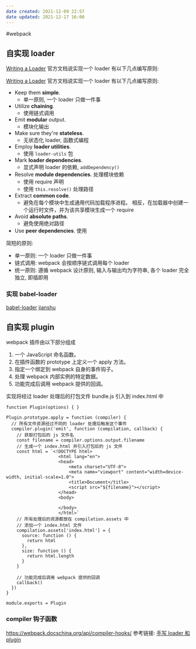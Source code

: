 ```yaml
---
date created: 2021-12-09 22:57
date updated: 2021-12-17 16:00
---
```


#webpack

## 自实现 loader

[Writing a Loader](https://webpack.docschina.org/contribute/writing-a-loader/)
官方文档说实现一个 loader 有以下几点编写原则:

[Writing a Loader](https://webpack.docschina.org/contribute/writing-a-loader/)
官方文档说实现一个 loader 有以下几点编写原则:

- Keep them **simple**.
  - 单一原则, 一个 loader 只做一件事
- Utilize **chaining**.
  - 使用链式调用
- Emit **modular** output.
  - 模块化输出
- Make sure they're **stateless**.
  - 无状态化 loader, 函数式编程
- Employ **loader utilities**.
  - 使用 `loader-utils` 包
- Mark **loader dependencies**.
  - 显式声明 loader 的依赖, `addDependency()`
- Resolve **module dependencies**. 处理模块依赖
  - 使用 require 声明
  - 使用 `this.resolve()` 处理路径
- Extract **common code**.
  - 避免在每个模块中生成通用代码加载程序进程。 相反，在加载器中创建一个运行时文件，并为该共享模块生成一个 require
- Avoid **absolute paths**.
  - 避免使用绝对路径
- Use **peer dependencies**. 使用

简短的原则:

- 单一原则: 一个 loader 只做一件事
- 链式调用: webpack 会按顺序链式调用每个 loader
- 统一原则: 遵循 webpack 设计原则, 输入与输出均为字符串, 各个 loader 完全独立, 即插即用

### 实现 babel-loader

[babel-loader](https://blog.csdn.net/qq_38935512/article/details/112918516)
[jianshu](https://www.jianshu.com/p/297e838b104e)

## 自实现 plugin

webpack 插件由以下部分组成

1. 一个 JavaScript 命名函数。
2. 在插件函数的 prototype 上定义一个 apply 方法。
3. 指定一个绑定到 webpack 自身的事件钩子。
4. 处理 webpack 内部实例的特定数据。
5. 功能完成后调用 webpack 提供的回调。

实现将经过 loader 处理后的打包文件 bundle.js 引入到 index.html 中

```javscript
function Plugin(options) { }

Plugin.prototype.apply = function (compiler) {
  // 所有文件资源经过不同的 loader 处理后触发这个事件
  compiler.plugin('emit', function (compilation, callback) {
    // 获取打包后的 js 文件名
    const filename = compiler.options.output.filename
    // 生成一个 index.html 并引入打包后的 js 文件
    const html = `<!DOCTYPE html>
                    <html lang="en">
                    <head>
                        <meta charset="UTF-8">
                        <meta name="viewport" content="width=device-width, initial-scale=1.0">
                        <title>Document</title>
                        <script src="${filename}"></script>
                    </head>
                    <body>
                        
                    </body>
                    </html>`
    // 所有处理后的资源都放在 compilation.assets 中
    // 添加一个 index.html 文件
    compilation.assets['index.html'] = {
      source: function () {
        return html
      },
      size: function () {
        return html.length
      }
    }

    // 功能完成后调用 webpack 提供的回调
    callback()
  })
}

module.exports = Plugin
```

### compiler 钩子函数

<https://webpack.docschina.org/api/compiler-hooks/>
参考链接:
[手写 loader 和 plugin](https://github.com/woai3c/webpack-demo/tree/master/src)
